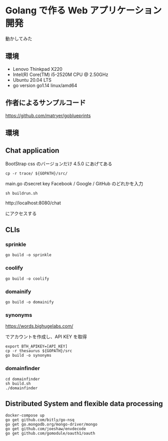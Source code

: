 # Golang で作る Web アプリケーション開発

動かしてみた

## 環境
* Lenovo Thinkpad X220
* Intel(R) Core(TM) i5-2520M CPU @ 2.50GHz
* Ubuntu 20.04 LTS
* go version go1.14 linux/amd64 

## 作者によるサンプルコード

https://github.com/matryer/goblueprints

## 環境



## Chat application


BootStrap css のバージョンだけ 4.5.0 にあげてある

```
cp -r trace/ ${GOPATH}/src/
```

main.go のsecret key Facebook / Google / GitHub のどれかを入力

```
sh buildrun.sh
```

http://localhost:8080/chat

にアクセスする

## CLIs


### sprinkle

```
go build -o sprinkle
```

### coolify

```
go build -o coolify
```
### domainify

```
go build -o domainify
```

### synonyms

https://words.bighugelabs.com/

でアカウントを作成し、API KEY を取得

```
export BTH_APIKEY=[API_KEY]
cp -r thesaurus ${GOPATH}/src
go build -o synonyms
```

### domainfinder

```
cd domainfinder
sh build.sh
./domainfinder
```

## Distributed System and flexible data processing

```
docker-compose up
go get github.com/bitly/go-nsq
go get go.mongodb.org/mongo-driver/mongo
go get github.com/joeshaw/envdecode
go get github.com/gomodule/oauth1/oauth
```
